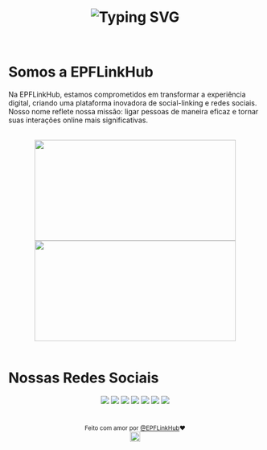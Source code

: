 <div align="center">

<h1> <img src="https://readme-typing-svg.demolab.com?font=Fira+Code&pause=1000&color=F79E4E&center=verdadeiro&vCenter=verdadeiro&repeat=verdadeiro&random=verdadeiro&width=500&lines=Ol%C3%A1+nos+somos+a+EPFLinkHub;Hello%2C+we+are+EPFLinkHub;Ol%C3%A1+nos+somos+a+EPFLinkHub" alt="Typing SVG" /> </h1>

</div>

<br>

<h1> Somos a EPFLinkHub </h1>

<p> Na EPFLinkHub, estamos comprometidos em transformar a experiência digital, criando uma plataforma inovadora de social-linking e redes sociais. Nosso nome reflete nossa missão: ligar pessoas de maneira eficaz e tornar suas interações online mais significativas. </p>

<br>

<div align="center">
<img height="200px" width="400px" src="https://github-readme-stats.vercel.app/api?username=EPFLinkHub&show_icons=true&include_all_commits=true&count_private=true&hide_border=true&rank_icon=github&title_color=F79E4E&icon_color=F79E4E&text_color=c9d1d9&bg_color=0d1117"/>
<img height="200px" width="400px" src="https://github-readme-stats.vercel.app/api/top-langs/?username=EPFLinkHub&layout=compact&langs_count=7&hide_border=true&title_color=F79E4E&icon_color=66cc00&text_color=fff&bg_color=0d1117"/>
</div>

<br>

<h1> Nossas Redes Sociais </h1>

<div align="center">
<a href="https://epflinkhub.vercel.app/" target="_blank"><img src="https://img.shields.io/badge/website-000000?style=for-the-badge&logo=About.me&logoColor=white" target="_blank"></a>
<a href="#" target="_blank"><img src="https://img.shields.io/badge/LinkedIn-0077B5?style=for-the-badge&logo=linkedin&logoColor=white" target="_blank"></a> 
<a href="https://www.facebook.com/profile.php?id=61555356876441" target="_blank"><img src="https://img.shields.io/badge/Facebook-1877F2?style=for-the-badge&logo=facebook&logoColor=white" target="_blank"></a> 
<a href="https://www.instagram.com/epflinkhub/" target="_blank"><img src="https://img.shields.io/badge/-Instagram-%23E4405F?style=for-the-badge&logo=instagram&logoColor=white" target="_blank"></a>
<a href="https://twitter.com/EPFLinkHub" target="_blank"><img src="https://img.shields.io/badge/Twitter-1DA1F2?style=for-the-badge&logo=twitter&logoColor=white" target="_blank"></a>
<a href="hhttps://www.youtube.com/@EPFLinkHub" target="_blank"><img src="https://img.shields.io/badge/YouTube-FF0000?style=for-the-badge&logo=youtube&logoColor=white" target="_blank"></a> 
<a href="https://www.twitch.tv/epflinkhub/" target="_blank"><img src="https://img.shields.io/badge/Twitch-9146FF?style=for-the-badge&logo=twitch&logoColor=white" target="_blank"></a>
</div>

<br>

<div align="center">

<sub>Feito com amor por <a href="https://github.com/EPFLinkHub" target="_blank">@EPFLinkHub<a>❤️</sub>  
<img height="20px" src="https://user-images.githubusercontent.com/49994083/189573872-f81a164a-de54-4536-a520-5e5124cf9653.png">

<div>
